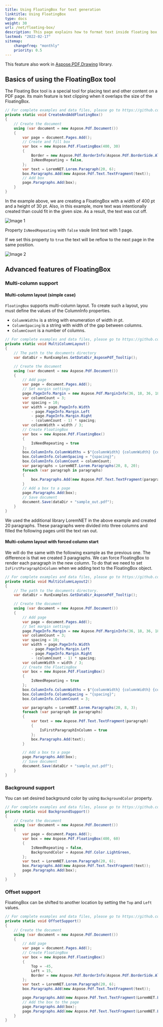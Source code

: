 ```yaml
---
title: Using FloatingBox for text generation
linktitle: Using FloatingBox
type: docs
weight: 30
url: /net/floating-box/
description: This page explains how to format text inside floating box. 
lastmod: "2022-02-17"
sitemap:
    changefreq: "monthly"
    priority: 0.5
---
```

<script type="application/ld+json">
{
    "@context": "https://schema.org",
    "@type": "TechArticle",
    "headline": "Using FloatingBox for text generation",
    "alternativeHeadline": "FloatingBox Enhances PDF Text Layout Options",
    "abstract": "The FloatingBox feature enhances PDF text formatting by allowing users to manage text placement with precision, including multi-column layouts and adjustable offsets. It supports text clipping, background colors, and options for repeating content across pages, making it a versatile tool for creating structured and visually appealing documents",
    "author": {
        "@type": "Person",
        "name": "Anastasiia Holub",
        "givenName": "Anastasiia",
        "familyName": "Holub",
        "url": "https://www.linkedin.com/in/anastasiia-holub-750430225/"
    },
    "genre": "pdf document generation",
    "wordcount": "682",
    "proficiencyLevel": "Beginner",
    "publisher": {
        "@type": "Organization",
        "name": "Aspose.PDF for .NET",
        "url": "https://products.aspose.com/pdf",
        "logo": "https://www.aspose.cloud/templates/aspose/img/products/pdf/aspose_pdf-for-net.svg",
        "alternateName": "Aspose",
        "sameAs": [
            "https://facebook.com/aspose.pdf/",
            "https://twitter.com/asposepdf",
            "https://www.youtube.com/channel/UCmV9sEg_QWYPi6BJJs7ELOg/featured",
            "https://www.linkedin.com/company/aspose",
            "https://stackoverflow.com/questions/tagged/aspose",
            "https://aspose.quora.com/",
            "https://aspose.github.io/"
        ],
        "contactPoint": [
            {
                "@type": "ContactPoint",
                "telephone": "+1 903 306 1676",
                "contactType": "sales",
                "areaServed": "US",
                "availableLanguage": "en"
            },
            {
                "@type": "ContactPoint",
                "telephone": "+44 141 628 8900",
                "contactType": "sales",
                "areaServed": "GB",
                "availableLanguage": "en"
            },
            {
                "@type": "ContactPoint",
                "telephone": "+61 2 8006 6987",
                "contactType": "sales",
                "areaServed": "AU",
                "availableLanguage": "en"
            }
        ]
    },
    "url": "/net/floating-box/",
    "mainEntityOfPage": {
        "@type": "WebPage",
        "@id": "/net/floating-box/"
    },
    "dateModified": "2024-11-25",
    "description": "Aspose.PDF can perform not only simple and easy tasks but also cope with more complex goals. Check the next section for advanced users and developers."
}
</script>

This feature also work in [Aspose.PDF.Drawing](/pdf/net/drawing/) library.

## Basics of using the FloatingBox tool

The Floating Box tool is a special tool for placing text and other content on a PDF page. Its main feature is text clipping when it overlaps the size of the FloatingBox.

```cs
// For complete examples and data files, please go to https://github.com/aspose-pdf/Aspose.PDF-for-.NET
private static void CreateAndAddFloatingBox()
{
    // Create the document
    using (var document = new Aspose.Pdf.Document())
    {
        var page = document.Pages.Add();
        // Create and fill box
        var box = new Aspose.Pdf.FloatingBox(400, 30)
        {
            Border = new Aspose.Pdf.BorderInfo(Aspose.Pdf.BorderSide.All, 1.5f, Aspose.Pdf.Color.DarkGreen),
            IsNeedRepeating = false,
        };
        var text = LoremNET.Lorem.Paragraph(20, 6);
        box.Paragraphs.Add(new Aspose.Pdf.Text.TextFragment(text));
        // Add box
        page.Paragraphs.Add(box);
    }
}
```  

In the example above, we are creating a FloatingBox with a width of 400 pt and a height of 30 pt.
Also, in this example, more text was intentionally created than could fit in the given size.
As a result, the text was cut off.

![Image 1](image01.png)

Property `IsNeedRepeating` with `false` vaule limit text with 1 page.

If we set this property to `true` the text will be reflow to the next page in the same position.

![Image 2](image02.png)

## Advanced features of FloatingBox

### Multi-column support

#### Multi-column layout (simple case)

`FloatingBox` supports multi-column layout. To create such a layout, you must define the values ​​of the ColumnInfo properties.

* `ColumnWidths` is a string with enumeration of width in pt.
* `ColumnSpacing` is a string with width of the gap between columns.
* `ColumnCount` is a number of columns.

```cs
// For complete examples and data files, please go to https://github.com/aspose-pdf/Aspose.PDF-for-.NET
private static void MultiColumnLayout()
{
    // The path to the documents directory
    var dataDir = RunExamples.GetDataDir_AsposePdf_Tooltip();

    // Create the document
    using (var document = new Aspose.Pdf.Document())
    {
        // Add page
        var page = document.Pages.Add();
        // Set margin settings
        page.PageInfo.Margin = new Aspose.Pdf.MarginInfo(36, 18, 36, 18);
        var columnCount = 3;
        var spacing = 10;
        var width = page.PageInfo.Width
            - page.PageInfo.Margin.Left
            - page.PageInfo.Margin.Right
            - (columnCount - 1) * spacing;
        var columnWidth = width / 3;
        // Create FloatingBox
        var box = new Aspose.Pdf.FloatingBox()
        {
            IsNeedRepeating = true
        };
        box.ColumnInfo.ColumnWidths = $"{columnWidth} {columnWidth} {columnWidth}";
        box.ColumnInfo.ColumnSpacing = "{spacing}";
        box.ColumnInfo.ColumnCount = columnCount;
        var paragraphs = LoremNET.Lorem.Paragraphs(20, 8, 20);
        foreach (var paragraph in paragraphs)
        {
            box.Paragraphs.Add(new Aspose.Pdf.Text.TextFragment(paragraph));
        }
        // Add a box to a page
        page.Paragraphs.Add(box);
        // Save document
        document.Save(dataDir + "sample_out.pdf");
    }
}
```

We used the additional library LoremNET in the above example and created 20 paragraphs. These paragraphs were divided into three columns and filled the following pages until the text ran out.

#### Multi-column layout with forced column start

We will do the same with the following example as the previous one. The difference is that we created 3 paragraphs. We can force FloatingBox to render each paragraph in the new column. To do that we need to set `IsFirstParagraphInColumn` when we adding text to the FloatingBox object.

```cs
// For complete examples and data files, please go to https://github.com/aspose-pdf/Aspose.PDF-for-.NET
private static void MultiColumnLayout2()
{
    // The path to the documents directory.
    var dataDir = RunExamples.GetDataDir_AsposePdf_Tooltip();

    // Create the document
    using (var document = new Aspose.Pdf.Document())
    {
        // Add page
        var page = document.Pages.Add();
        // Set margin settings
        page.PageInfo.Margin = new Aspose.Pdf.MarginInfo(36, 18, 36, 18);
        var columnCount = 3;
        var spacing = 10;
        var width = page.PageInfo.Width
            - page.PageInfo.Margin.Left
            - page.PageInfo.Margin.Right
            - (columnCount - 1) * spacing;
        var columnWidth = width / 3;
        // Create the FloatingBox
        var box = new Aspose.Pdf.FloatingBox()
        {
            IsNeedRepeating = true
        };
        box.ColumnInfo.ColumnWidths = $"{columnWidth} {columnWidth} {columnWidth}";
        box.ColumnInfo.ColumnSpacing = "{spacing}";
        box.ColumnInfo.ColumnCount = 3;

        var paragraphs = LoremNET.Lorem.Paragraphs(20, 8, 3);
        foreach (var paragraph in paragraphs)
        {
            var text = new Aspose.Pdf.Text.TextFragment(paragraph)
            {
                IsFirstParagraphInColumn = true
            };
            box.Paragraphs.Add(text);
        }

        // Add a box to a page
        page.Paragraphs.Add(box);
        // Save document
        document.Save(dataDir + "sample_out.pdf");
    }
}
```

### Background support

You can set desired background color by using `BackgroundColor` property.

```cs
// For complete examples and data files, please go to https://github.com/aspose-pdf/Aspose.PDF-for-.NET
private static void BackgroundSupport()
{
    // Create the document
    using (var document = new Aspose.Pdf.Document())
    {
        var page = document.Pages.Add();
        var box = new Aspose.Pdf.FloatingBox(400, 60)
        {
            IsNeedRepeating = false,
            BackgroundColor = Aspose.Pdf.Color.LightGreen,
        };
        var text = LoremNET.Lorem.Paragraph(20, 6);
        box.Paragraphs.Add(new Aspose.Pdf.Text.TextFragment(text));
        page.Paragraphs.Add(box);
    }
}
```

### Offset support

FloatingBox can be shifted to another location by setting the `Top` and `Left` values.

```cs
// For complete examples and data files, please go to https://github.com/aspose-pdf/Aspose.PDF-for-.NET
private static void OffsetSupport()
{
    // Create the document
    using (var document = new Aspose.Pdf.Document())
    {
        // Add page
        var page = document.Pages.Add();
        // Create FloatingBox
        var box = new Aspose.Pdf.FloatingBox()
        {
            Top = -45,
            Left = 15,
            Border = new Aspose.Pdf.BorderInfo(Aspose.Pdf.BorderSide.All, 1.5f, Aspose.Pdf.Color.DarkGreen)
        };
        var text = LoremNET.Lorem.Paragraph(20, 6);
        box.Paragraphs.Add(new Aspose.Pdf.Text.TextFragment(text));

        page.Paragraphs.Add(new Aspose.Pdf.Text.TextFragment(LoremNET.Lorem.Paragraph(20, 6)));
        // Add the box to the page
        page.Paragraphs.Add(box);
        page.Paragraphs.Add(new Aspose.Pdf.Text.TextFragment(LoremNET.Lorem.Paragraph(20, 6)));
    }
}
```

